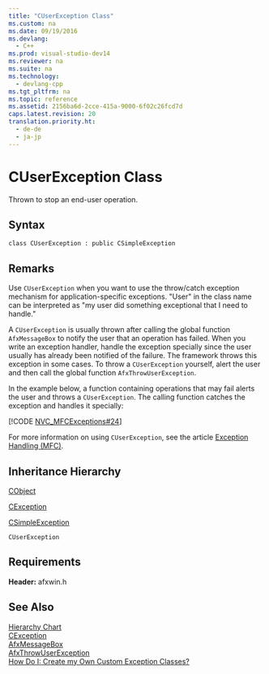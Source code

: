 ```yaml
---
title: "CUserException Class"
ms.custom: na
ms.date: 09/19/2016
ms.devlang: 
  - C++
ms.prod: visual-studio-dev14
ms.reviewer: na
ms.suite: na
ms.technology: 
  - devlang-cpp
ms.tgt_pltfrm: na
ms.topic: reference
ms.assetid: 2156ba6d-2cce-415a-9000-6f02c26fcd7d
caps.latest.revision: 20
translation.priority.ht: 
  - de-de
  - ja-jp
---
```

# CUserException Class
Thrown to stop an end-user operation.  
  
## Syntax  
  
```  
class CUserException : public CSimpleException  
```  
  
## Remarks  
 Use `CUserException` when you want to use the throw/catch exception mechanism for application-specific exceptions. "User" in the class name can be interpreted as "my user did something exceptional that I need to handle."  
  
 A `CUserException` is usually thrown after calling the global function `AfxMessageBox` to notify the user that an operation has failed. When you write an exception handler, handle the exception specially since the user usually has already been notified of the failure. The framework throws this exception in some cases. To throw a `CUserException` yourself, alert the user and then call the global function `AfxThrowUserException`.  
  
 In the example below, a function containing operations that may fail alerts the user and throws a `CUserException`. The calling function catches the exception and handles it specially:  
  
 [!CODE [NVC_MFCExceptions#24](../CodeSnippet/VS_Snippets_Cpp/NVC_MFCExceptions#24)]  
  
 For more information on using `CUserException`, see the article [Exception Handling (MFC)](../vs140/Exception-Handling-in-MFC.md).  
  
## Inheritance Hierarchy  
 [CObject](../vs140/CObject-Class.md)  
  
 [CException](../vs140/CException-Class.md)  
  
 [CSimpleException](../vs140/CSimpleException-Class.md)  
  
 `CUserException`  
  
## Requirements  
 **Header:** afxwin.h  
  
## See Also  
 [Hierarchy Chart](../vs140/Hierarchy-Chart.md)   
 [CException](../vs140/CException-Class.md)   
 [AfxMessageBox](../vs140/AfxMessageBox.md)   
 [AfxThrowUserException](../vs140/AfxThrowUserException.md)   
 [How Do I: Create my Own Custom Exception Classes?](http://go.microsoft.com/fwlink/?LinkId=128045)